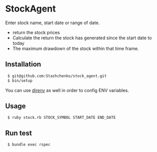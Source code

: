 # StockAgent

Enter stock name, start date or range of date.
 * return the stock prices
 * Calculate the return the stock has generated since the start date to today
 * The maximum drawdown of the stock within that time frame.

## Installation

```bash
 $ git@github.com:Stashchenko/stock_agent.git
 $ bin/setup
```

You can use [direnv](https://direnv.net/) as well in order to config ENV variables.


## Usage

```
 $ ruby stock.rb STOCK_SYMBOL START_DATE END_DATE
```

## Run test

```
 $ bundle exec rspec
```